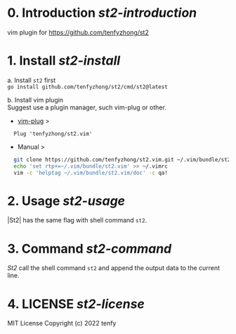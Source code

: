 # 0. Introduction                                  *st2-introduction*
vim plugin for https://github.com/tenfyzhong/st2

# 1. Install                                       *st2-install*
a. Install `st2` first  
`go install github.com/tenfyzhong/st2/cmd/st2@latest`  
 
b. Install vim plugin  
Suggest use a plugin manager, such vim-plug or other.  
- [vim-plug](https://github.com/junegunn/vim-plug) >
```vim
  Plug 'tenfyzhong/st2.vim' 
```
- Manual >
```bash
  git clone https://github.com/tenfyzhong/st2.vim.git ~/.vim/bundle/st2.vim
  echo 'set rtp+=~/.vim/bundle/st2.vim' >> ~/.vimrc
  vim -c 'helptag ~/.vim/bundle/st2.vim/doc' -c qa!
```


# 2. Usage                                         *st2-usage*
|St2| has the same flag with shell command `st2`. 

# 3. Command                                       *st2-command*
*St2* call the shell command `st2` and append the output data to the current
line.


# 4. LICENSE                                       *st2-license*
MIT License  Copyright (c) 2022 tenfy
